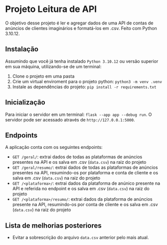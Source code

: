 # Projeto Leitura de API 

O objetivo desse projeto é ler e agregar dados de uma API de contas de anúncios de clientes imaginários e formatá-los em .csv. Feito com Python 3.10.12.

## Instalação

Assumindo que você já tenha instalado `Python 3.10.12` ou versão superior em sua máquina, utilizando-se de um terminal:

1. Clone o projeto em uma pasta
2. Crie um virtual enviroment para o projeto python: `python3 -m venv .venv`
3. Instale as dependências do projeto: `pip install -r requirements.txt`

## Inicialização
Para iniciar o servidor em um terminal: `flask --app app --debug run`. O servidor pode ser acessado através de `http://127.0.0.1:5000`.

## Endpoints
A aplicação conta com os seguintes endpoints:

- `GET /geral/`: extrai dados de todas as plataformas de anúncios presentes na API e os salva em .csv (`data.csv`) na raiz do projeto
- `GET /geral/resumo/`: extrai dados de todas as plataformas de anúncios presentes na API, resumindo-os por plataforma e conta de cliente e os salva em .csv (`data.csv`) na raiz do projeto
- `GET /<plataforma>/`: extrai dados da plataforma de anúnico presente na API e referida no endpoint e os salva em .csv (`data.csv`) na raiz do projeto
- `GET /<plataforma>/resumo/`: extrai dados da plataforma de anúncios presente na API, resumindo-os por conta de cliente e os salva em .csv (`data.csv`) na raiz do projeto

## Lista de melhorias posteriores
- Evitar a sobrescrição do arquivo `data.csv` anterior pelo mais atual.
